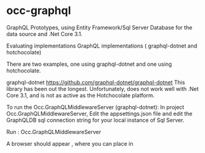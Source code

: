 # occ-graphql
GraphQL Prototypes, using Entity Framework/Sql Server Database for the data source and .Net Core 3.1. 

Evaluating implementations GraphQL implementations ( graphql-dotnet and  hotchocolate)


There are two examples, one using graphql-dotnet and one using hotchocolate.

graphql-dotnet
 https://github.com/graphql-dotnet/graphql-dotnet
This library has been out the longest.
Unfortunately, does not work well with .Net Core 3.1, and is not as active as the Hotchocolate platform.

To run the Occ.GraphQLMiddlewareServer (graphql-dotnet):
In project Occ.GraphQLMiddlewareServer, Edit the appsettings.json file and edit the GraphQLDB sql connection string for your local instance of Sql Server.

Run : Occ.GraphQLMiddlewareServer 

A browser should appear , where you can place in 
